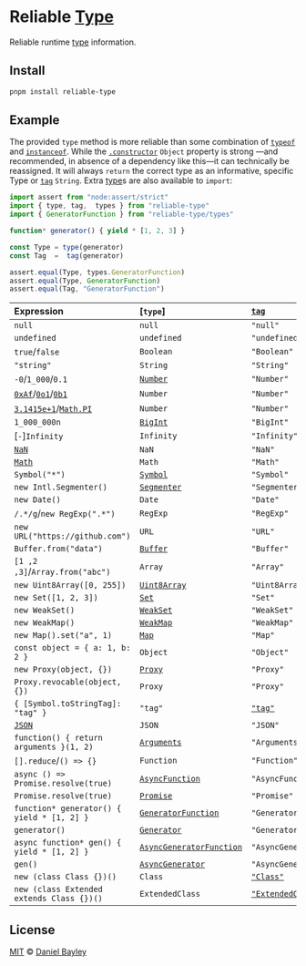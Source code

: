 Reliable [Type]
===============
Reliable runtime [type] information.

## Install
~~~ sh
pnpm install reliable-type
~~~

Example
-------
The provided `type` method is more reliable than some combination of [`typeof`]
and [`instanceof`]. While the [`.constructor`] `Object` property is strong
—and recommended, in absence of a dependency like this—it can technically be
reassigned. It will always `return` the correct type as an informative,
specific Type or [`tag`] `String`. Extra [type]s are also available to `import`:
~~~ js
import assert from "node:assert/strict"
import { type, tag,  types } from "reliable-type"
import { GeneratorFunction } from "reliable-type/types"

function* generator() { yield * [1, 2, 3] }

const Type = type(generator)
const Tag  =  tag(generator)

assert.equal(Type, types.GeneratorFunction)
assert.equal(Type, GeneratorFunction)
assert.equal(Tag, "GeneratorFunction")
~~~

| Expression                                 | [`type`]                   | [`tag`]                    |
|:-------------------------------------------|:---------------------------|:---------------------------|
| `null`                                     | `null`                     | `"null"`                   |
| `undefined`                                | `undefined`                | `"undefined"`              |
| `true`/`false`                             | `Boolean`                  | `"Boolean"`                |
| `"string"`                                 | `String`                   | `"String"`                 |
| `-0`/`1_000`/`0.1`                         | [`Number`]                 | `"Number"`                 | 
| [`0xAf`]/[`0o1`]/[`0b1`]                   | `Number`                   | `"Number"`                 |
| [`3.1415e+1`]/[`Math.PI`][`Math`]          | `Number`                   | `"Number"`                 |
| `1_000_000n`                               | [`BigInt`]                 | `"BigInt"`                 | 
| [`-`]`Infinity`                            | `Infinity`                 | `"Infinity"`               | 
| [`NaN`]                                    | `NaN`                      | `"NaN"`                    |
| [`Math`]                                   | `Math`                     | `"Math"`                   |
| `Symbol("*")`                              | [`Symbol`]                 | `"Symbol"`                 |
| `new Intl.Segmenter()`                     | [`Segmenter`]              | `"Segmenter"`              |
| `new Date()`                               | `Date`                     | `"Date"`                   |
| `/.*/g`/`new RegExp(".*")`                 | `RegExp`                   | `"RegExp"`                 |
| `new URL("https://github.com")`            | `URL`                      | `"URL"`                    |
| `Buffer.from("data")`                      | [`Buffer`]                 | `"Buffer"`                 |
| `[1 ,2 ,3]`/`Array.from("abc")`            | `Array`                    | `"Array"`                  |
| `new Uint8Array([0, 255])`                 | [`Uint8Array`]             | `"Uint8Array"`             |
| `new Set([1, 2, 3])`                       | [`Set`]                    | `"Set"`                    |
| `new WeakSet()`                            | [`WeakSet`]                | `"WeakSet"`                |
| `new WeakMap()`                            | [`WeakMap`]                | `"WeakMap"`                |
| `new Map().set("a", 1)`                    | [`Map`]                    | `"Map"`                    |
| `const object = { a: 1, b: 2 }`            | `Object`                   | `"Object"`                 |
| `new Proxy(object, {})`                    | [`Proxy`]                  | `"Proxy"`                  |
| `Proxy.revocable(object, {})`              | `Proxy`                    | `"Proxy"`                  |
| `{ [Symbol.toStringTag]: "tag" }`          | `"tag"`                    | [`"tag"`][`tag`]           |
| [`JSON`]                                   | `JSON`                     | `"JSON"`                   |
| `function() { return arguments }(1, 2)`    | [`Arguments`]              | `"Arguments"`              |
| `[].reduce`/`() => {}`                     | `Function`                 | `"Function"`               |
| `async () => Promise.resolve(true)`        | [`AsyncFunction`]          | `"AsyncFunction"`          |
| `Promise.resolve(true)`                    | [`Promise`]                | `"Promise"`                |
| `function* generator() { yield * [1, 2] }` | [`GeneratorFunction`]      | `"GeneratorFunction"`      |
| `generator()`                              | [`Generator`]              | `"Generator"`              |
| `async function* gen() { yield * [1, 2] }` | [`AsyncGeneratorFunction`] | `"AsyncGeneratorFunction"` |
| `gen()`                                    | [`AsyncGenerator`]         | `"AsyncGenerator"`         |
| `new (class Class {})()`                   | `Class`                    | [`"Class"`]                |
| `new (class Extended extends Class {})()`  | `ExtendedClass`            | [`"ExtendedClass"`]        | 

License
-------
[MIT] © [Daniel Bayley]

[MIT]:                        LICENSE.md
[Daniel Bayley]:              https://github.com/danielbayley

[type]:                       https://developer.mozilla.org/docs/Web/JavaScript/Guide/Grammar_and_types#data_types
[`typeof`]:                   https://developer.mozilla.org/docs/Web/JavaScript/Reference/Operators/typeof
[`instanceof`]:               https://developer.mozilla.org/docs/Web/JavaScript/Reference/Operators/instanceof
[`.constructor`]:             https://developer.mozilla.org/docs/Web/JavaScript/Reference/Global_Objects/Object/constructor

[`Number`]:                   https://developer.mozilla.org/docs/Web/JavaScript/Reference/Global_Objects/Number
[`0xAf`]:                     https://developer.mozilla.org/docs/Web/JavaScript/Guide/Numbers_and_dates#hexadecimal_numbers
[`0o1`]:                      https://developer.mozilla.org/docs/Web/JavaScript/Guide/Numbers_and_dates#octal_numbers
[`0b1`]:                      https://developer.mozilla.org/docs/Web/JavaScript/Guide/Numbers_and_dates#binary_numbers
[`3.1415e+1`]:                https://developer.mozilla.org/docs/Web/JavaScript/Guide/Numbers_and_dates#exponentiation
[`BigInt`]:                   https://developer.mozilla.org/docs/Web/JavaScript/Reference/Global_Objects/BigInt
[`NaN`]:                      https://developer.mozilla.org/docs/Web/JavaScript/Reference/Global_Objects/NaN
[`Math`]:                     https://developer.mozilla.org/docs/Web/JavaScript/Reference/Global_Objects/Math

[`Symbol`]:                   https://developer.mozilla.org/docs/Web/JavaScript/Reference/Global_Objects/Symbol
[`tag`]:                      https://developer.mozilla.org/docs/Web/JavaScript/Reference/Global_Objects/Symbol/toStringTag
[`JSON`]:                     https://developer.mozilla.org/docs/Web/JavaScript/Reference/Global_Objects/JSON
[`Segmenter`]:                https://developer.mozilla.org/docs/Web/JavaScript/Reference/Global_Objects/Intl/Segmenter

[`Buffer`]:                   https://nodejs.org/api/buffer.html
[`Uint8Array`]:               https://developer.mozilla.org/docs/Web/JavaScript/Reference/Global_Objects/Uint8Array
[`Set`]:                      https://developer.mozilla.org/docs/Web/JavaScript/Reference/Global_Objects/Set
[`WeakSet`]:                  https://developer.mozilla.org/docs/Web/JavaScript/Reference/Global_Objects/WeakSet
[`WeakMap`]:                  https://developer.mozilla.org/docs/Web/JavaScript/Reference/Global_Objects/WeakMap
[`Map`]:                      https://developer.mozilla.org/docs/Web/JavaScript/Reference/Global_Objects/Map
[`Proxy`]:                    https://developer.mozilla.org/docs/Web/JavaScript/Reference/Global_Objects/Proxy

[`Arguments`]:                https://developer.mozilla.org/docs/Web/JavaScript/Reference/Functions/arguments
[`AsyncFunction`]:            https://developer.mozilla.org/docs/Web/JavaScript/Reference/Statements/async_function
[`Promise`]:                  https://developer.mozilla.org/docs/Web/JavaScript/Reference/Global_Objects/Promise
[`GeneratorFunction`]:        https://developer.mozilla.org/docs/Web/JavaScript/Reference/Statements/function*
[`Generator`]:                https://developer.mozilla.org/docs/Web/JavaScript/Reference/Global_Objects/Generator
[`AsyncGeneratorFunction`]:   https://developer.mozilla.org/docs/Web/JavaScript/Reference/Global_Objects/AsyncGeneratorFunction
[`AsyncGenerator`]:           https://developer.mozilla.org/docs/Web/JavaScript/Reference/Global_Objects/AsyncGenerator

[`"Class"`]:                  https://developer.mozilla.org/docs/Web/JavaScript/Reference/Classes
[`"ExtendedClass"`]:          https://developer.mozilla.org/docs/Web/JavaScript/Reference/Classes/extends
